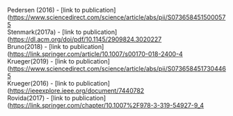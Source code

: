 Pedersen (2016) - [link to publication](https://www.sciencedirect.com/science/article/abs/pii/S0736584515000575 <br />
Stenmark(2017a) - [link to publication](https://dl.acm.org/doi/pdf/10.1145/2909824.3020227<br />
Bruno(2018) - [link to publication](https://link.springer.com/article/10.1007/s00170-018-2400-4<br />
Krueger(2019) - [link to publication](https://www.sciencedirect.com/science/article/abs/pii/S0736584517304465<br />
Krueger(2016) - [link to publication](https://ieeexplore.ieee.org/document/7440782<br />
Rovida(2017) - [link to publication](https://link.springer.com/chapter/10.1007%2F978-3-319-54927-9_4<br />
